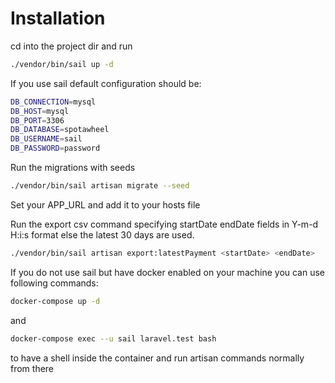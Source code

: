 # Installation

cd into the project dir and run
```bash
./vendor/bin/sail up -d
```

If you use sail default configuration should be:
```bash
DB_CONNECTION=mysql
DB_HOST=mysql
DB_PORT=3306
DB_DATABASE=spotawheel
DB_USERNAME=sail
DB_PASSWORD=password
```


Run the migrations with seeds
```bash
./vendor/bin/sail artisan migrate --seed
```

Set your APP_URL and add it to your hosts file

Run the export csv command specifying startDate endDate fields in Y-m-d H:i:s format else the latest 30 days are used.
```bash
./vendor/bin/sail artisan export:latestPayment <startDate> <endDate>
```


If you do not use sail but have docker enabled on your machine you can use following commands:
```bash
docker-compose up -d
```

and
```bash
docker-compose exec --u sail laravel.test bash
```
to have a shell inside the container and run artisan commands normally from there
